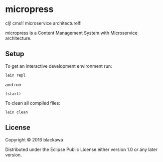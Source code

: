 # micropress

clj! cms!! microservice architecture!!!

micropress is a Content Management System with Microservice architecture.

## Setup

To get an interactive development environment run:

    lein repl

and run

    (start)

To clean all compiled files:

    lein clean

## License

Copyright © 2016 blackawa

Distributed under the Eclipse Public License either version 1.0 or  any later version.
